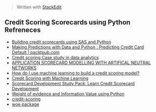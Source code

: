 


> Written with [StackEdit](https://stackedit.io/).

## Credit Scoring Scorecards using Python Refreneces

- [Building credit scorecards using SAS and Python](https://blogs.sas.com/content/subconsciousmusings/2019/01/18/building-credit-scorecards-using-statistical-methods-and-business-logic/)
- [Making Predictions with Data and Python : Predicting Credit Card Default | packtpub.com](https://www.youtube.com/watch?v=zUqa6KcwRhs)
- [Credit scoring Case study in data analytics](https://www2.deloitte.com/content/dam/Deloitte/global/Documents/Financial-Services/gx-be-aers-fsi-credit-scoring.pdf)
- [APPLICATION SCORECARD MODELLING WITH ARTIFICAL NEUTRAL NETWORKS](http://lup.lub.lu.se/luur/download?func=downloadFile&recordOId=8943940&fileOId=8943950)
-  [How do I use machine learning to build a credit scoring model?](https://quant.stackexchange.com/questions/29926/how-do-i-use-machine-learning-to-build-a-credit-scoring-model)
- [Credit Scoring with Machine Learning](https://medium.com/henry-jia/how-to-score-your-credit-1c08dd73e2ed)
- [Scorecard Development Study Pack: Learn Credit Scorecard Development](https://www.youtube.com/watch?v=Cbid8JcIiqs)
- [Weight of evidence and Information Value using Python](https://medium.com/@sundarstyles89/weight-of-evidence-and-information-value-using-python-6f05072e83eb)
- [credit-scoring](https://github.com/topics/credit-scoring?o=asc&s=updated)
- [woe package](https://pypi.org/project/woe/)
<!--stackedit_data:
eyJoaXN0b3J5IjpbLTk1Njk2MTM1NSwtMzAxNjg3MDIzLDEwNj
gzMjI0NzIsLTE0MTAwMzkyNzVdfQ==
-->